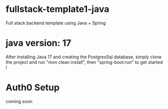 # fullstack-template1-java
Full stack backend template using Java + Spring

# java version: 17
After installing Java 17 and creating the PostgresSql database, simply clone the project and run "mvn clean install", then "spring-boot:run" to get started !

# Auth0 Setup
coming soon
